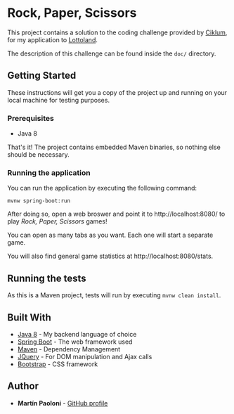 # Rock, Paper, Scissors

This project contains a solution to the coding challenge provided by [Ciklum](https://www.ciklum.com/), for my application to [Lottoland](https://www.lottolandcorporate.com/).

The description of this challenge can be found inside the `doc/` directory.

## Getting Started

These instructions will get you a copy of the project up and running on your local machine for testing purposes.

### Prerequisites

- Java 8

That's it! The project contains embedded Maven binaries, so nothing else should be necessary.

### Running the application

You can run the application by executing the following command:

```
mvnw spring-boot:run
```

After doing so, open a web broswer and point it to http://localhost:8080/ to play _Rock, Paper, Scissors_ games!

You can open as many tabs as you want. Each one will start a separate game.

You will also find general game statistics at http://localhost:8080/stats.

## Running the tests

As this is a Maven project, tests will run by executing `mvnw clean install`.

## Built With

* [Java 8](https://openjdk.java.net/) - My backend language of choice
* [Spring Boot](https://spring.io/projects/spring-boot) - The web framework used
* [Maven](https://maven.apache.org/) - Dependency Management
* [JQuery](https://jquery.com/) - For DOM manipulation and Ajax calls
* [Bootstrap](https://getbootstrap.com/) - CSS framework

## Author

* **Martín Paoloni** - [GitHub profile](https://github.com/martinpaoloni)

